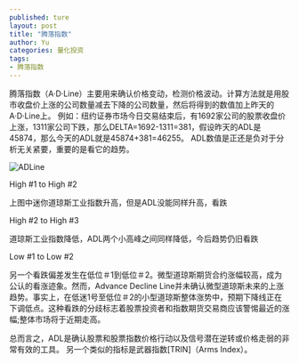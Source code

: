 ```yaml
---
published: ture
layout: post
title: "腾落指数"
author: Yu
categories: 量化投资
tags:
- 腾落指数
---
```


腾落指数（A·D·Line）主要用来确认价格变动，检测价格波动。计算方法就是用股市收盘价上涨的公司数量减去下降的公司数量，然后将得到的数值加上昨天的A·D·Line上。
例如：纽约证券市场今日交易结束后，有1692家公司的股票收盘价上涨，1311家公司下跌，那么DELTA=1692-1311=381，假设昨天的ADL是45874，那么今天的ADL就是45874+381=46255。
ADL数值是正还是负对于分析无关紧要，重要的是看它的趋势。

![ADLine](http://i.imgur.com/XkvmJRO.gif)

High \#1 to High \#2

上图中迷你道琼斯工业指数升高，但是ADL没能同样升高，看跌

High \#2 to High \#3

道琼斯工业指数降低，ADL两个小高峰之间同样降低，今后趋势仍旧看跌

Low \#1 to Low \#2

另一个看跌偏差发生在低位＃1到低位＃2。微型道琼斯期货合约涨幅较高，成为公认的看涨迹象。然而，Advance Decline Line并未确认微型道琼斯未来的上涨趋势。事实上，在低迷1号至低位＃2的小型道琼斯整体涨势中，预期下降线正在下调低点。这种看跌的分歧标志着股票投资者和指数期货交易商应该警惕最近的涨幅;整体市场将于近期走高。

总而言之，ADL是确认股票和股票指数价格行动以及信号潜在逆转或价格走弱的非常有效的工具。 另一个类似的指标是武器指数[TRIN]（Arms Index）。
